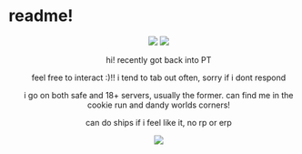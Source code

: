 # readme!
<ul align="center">
  <img src="https://64.media.tumblr.com/07b85a60417df27e80a152f4b984d8cc/d2bb5b503d6a2add-ce/s540x810/450c2dfc460c145e214dc9f0e16a631317a54dd6.pnj">
  <img src="https://64.media.tumblr.com/d5982f15b6605f03eabb41039ce74237/78fc347b5c66e25f-5e/s540x810/67da9ffdad44c08b0a302e8c18b79307da29eb96.gifv">
  <p> hi! recently got back into PT </p>
  <p> feel free to interact :)!! i tend to tab out often, sorry if i dont respond </p>
  <p> i go on both safe and 18+ servers, usually the former. can find me in the cookie run and dandy worlds corners! </p>
  <p> can do ships if i feel like it, no rp or erp </p>
 <img src="https://64.media.tumblr.com/d5982f15b6605f03eabb41039ce74237/78fc347b5c66e25f-5e/s540x810/67da9ffdad44c08b0a302e8c18b79307da29eb96.gifv">
</ul>
